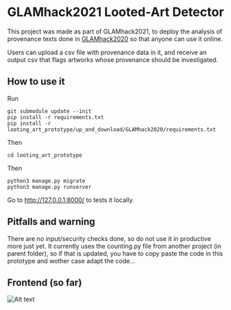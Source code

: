 # GLAMhack2021 Looted-Art Detector
This project was made as part of GLAMhack2021, to deploy the analysis of provenance texts done in
[GLAMhack2020](https://github.com/parisdata/GLAMhack2020) so that anyone can use it online.

Users can upload a csv file with provenance data in it, and receive an output csv that flags artworks whose provenance
should be investigated.

## How to use it
Run 
```
git submodule update --init
pip install -r requirements.txt
pip install -r looting_art_prototype/up_and_download/GLAMhack2020/requirements.txt
```
Then
```
cd looting_art_prototype 
```
Then
```
python3 manage.py migrate
python3 manage.py runserver
```

Go to http://127.0.0.1:8000/ to tests it locally.

## Pitfalls and warning
There are no input/security checks done, so do not use it in productive more just yet.
It currently uses the counting.py file from another project (in parent folder), so if that is updated, you have to copy paste the code in this prototype and wother case adapt the code...

## Frontend (so far)
![Alt text](/looting_art/screenshot.jpg?raw=true)
